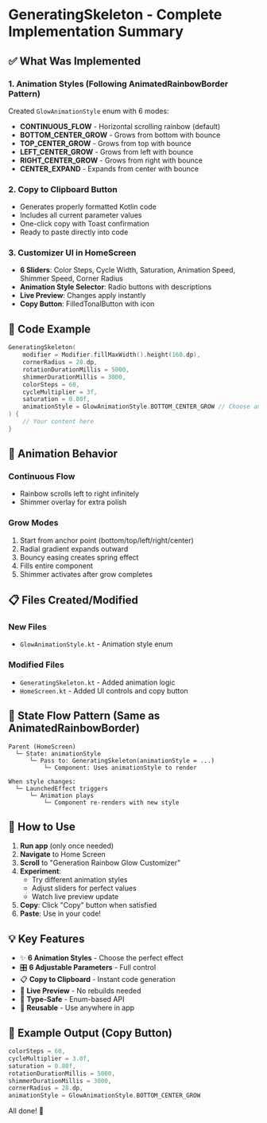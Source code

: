 # GeneratingSkeleton - Complete Implementation Summary

## ✅ What Was Implemented

### 1. **Animation Styles** (Following AnimatedRainbowBorder Pattern)

Created `GlowAnimationStyle` enum with 6 modes:

- **CONTINUOUS_FLOW** - Horizontal scrolling rainbow (default)
- **BOTTOM_CENTER_GROW** - Grows from bottom with bounce
- **TOP_CENTER_GROW** - Grows from top with bounce  
- **LEFT_CENTER_GROW** - Grows from left with bounce
- **RIGHT_CENTER_GROW** - Grows from right with bounce
- **CENTER_EXPAND** - Expands from center with bounce

### 2. **Copy to Clipboard Button**

- Generates properly formatted Kotlin code
- Includes all current parameter values
- One-click copy with Toast confirmation
- Ready to paste directly into code

### 3. **Customizer UI in HomeScreen**

- **6 Sliders**: Color Steps, Cycle Width, Saturation, Animation Speed, Shimmer Speed, Corner Radius
- **Animation Style Selector**: Radio buttons with descriptions
- **Live Preview**: Changes apply instantly
- **Copy Button**: FilledTonalButton with icon

## 📝 Code Example

```kotlin
GeneratingSkeleton(
    modifier = Modifier.fillMaxWidth().height(160.dp),
    cornerRadius = 28.dp,
    rotationDurationMillis = 5000,
    shimmerDurationMillis = 3000,
    colorSteps = 60,
    cycleMultiplier = 3f,
    saturation = 0.80f,
    animationStyle = GlowAnimationStyle.BOTTOM_CENTER_GROW // Choose any style!
) {
    // Your content here
}
```

## 🎨 Animation Behavior

### Continuous Flow

- Rainbow scrolls left to right infinitely
- Shimmer overlay for extra polish

### Grow Modes

1. Start from anchor point (bottom/top/left/right/center)
2. Radial gradient expands outward
3. Bouncy easing creates spring effect
4. Fills entire component
5. Shimmer activates after grow completes

## 📋 Files Created/Modified

### New Files

- `GlowAnimationStyle.kt` - Animation style enum

### Modified Files

- `GeneratingSkeleton.kt` - Added animation logic
- `HomeScreen.kt` - Added UI controls and copy button

## 🔄 State Flow Pattern (Same as AnimatedRainbowBorder)

```
Parent (HomeScreen)
  └─ State: animationStyle
      └─ Pass to: GeneratingSkeleton(animationStyle = ...)
          └─ Component: Uses animationStyle to render

When style changes:
  └─ LaunchedEffect triggers
      └─ Animation plays
          └─ Component re-renders with new style
```

## 🚀 How to Use

1. **Run app** (only once needed)
2. **Navigate** to Home Screen
3. **Scroll** to "Generation Rainbow Glow Customizer"
4. **Experiment**:
   - Try different animation styles
   - Adjust sliders for perfect values
   - Watch live preview update
5. **Copy**: Click "Copy" button when satisfied
6. **Paste**: Use in your code!

## 💡 Key Features

- ✨ **6 Animation Styles** - Choose the perfect effect
- 🎛️ **6 Adjustable Parameters** - Full control
- 📋 **Copy to Clipboard** - Instant code generation
- 👀 **Live Preview** - No rebuilds needed
- 🎯 **Type-Safe** - Enum-based API
- 🔄 **Reusable** - Use anywhere in app

## 🎯 Example Output (Copy Button)

```kotlin
colorSteps = 60,
cycleMultiplier = 3.0f,
saturation = 0.80f,
rotationDurationMillis = 5000,
shimmerDurationMillis = 3000,
cornerRadius = 28.dp,
animationStyle = GlowAnimationStyle.BOTTOM_CENTER_GROW
```

All done! 🎉
